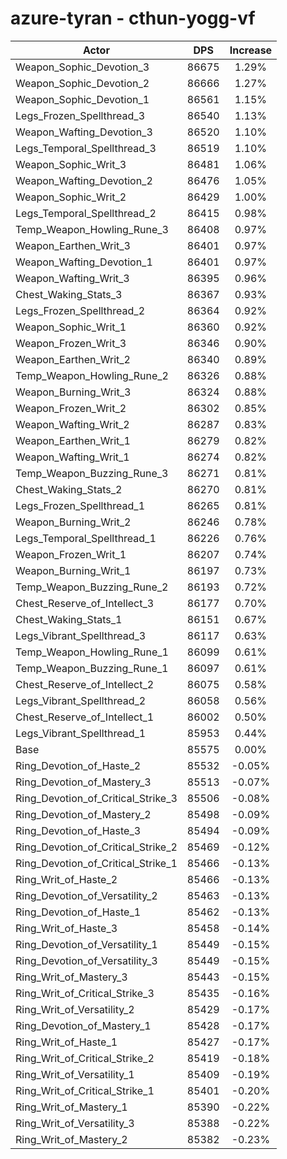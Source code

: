 # azure-tyran - cthun-yogg-vf
| Actor | DPS | Increase |
|---|:---:|:---:|
|Weapon_Sophic_Devotion_3|86675|1.29%|
|Weapon_Sophic_Devotion_2|86666|1.27%|
|Weapon_Sophic_Devotion_1|86561|1.15%|
|Legs_Frozen_Spellthread_3|86540|1.13%|
|Weapon_Wafting_Devotion_3|86520|1.10%|
|Legs_Temporal_Spellthread_3|86519|1.10%|
|Weapon_Sophic_Writ_3|86481|1.06%|
|Weapon_Wafting_Devotion_2|86476|1.05%|
|Weapon_Sophic_Writ_2|86429|1.00%|
|Legs_Temporal_Spellthread_2|86415|0.98%|
|Temp_Weapon_Howling_Rune_3|86408|0.97%|
|Weapon_Earthen_Writ_3|86401|0.97%|
|Weapon_Wafting_Devotion_1|86401|0.97%|
|Weapon_Wafting_Writ_3|86395|0.96%|
|Chest_Waking_Stats_3|86367|0.93%|
|Legs_Frozen_Spellthread_2|86364|0.92%|
|Weapon_Sophic_Writ_1|86360|0.92%|
|Weapon_Frozen_Writ_3|86346|0.90%|
|Weapon_Earthen_Writ_2|86340|0.89%|
|Temp_Weapon_Howling_Rune_2|86326|0.88%|
|Weapon_Burning_Writ_3|86324|0.88%|
|Weapon_Frozen_Writ_2|86302|0.85%|
|Weapon_Wafting_Writ_2|86287|0.83%|
|Weapon_Earthen_Writ_1|86279|0.82%|
|Weapon_Wafting_Writ_1|86274|0.82%|
|Temp_Weapon_Buzzing_Rune_3|86271|0.81%|
|Chest_Waking_Stats_2|86270|0.81%|
|Legs_Frozen_Spellthread_1|86265|0.81%|
|Weapon_Burning_Writ_2|86246|0.78%|
|Legs_Temporal_Spellthread_1|86226|0.76%|
|Weapon_Frozen_Writ_1|86207|0.74%|
|Weapon_Burning_Writ_1|86197|0.73%|
|Temp_Weapon_Buzzing_Rune_2|86193|0.72%|
|Chest_Reserve_of_Intellect_3|86177|0.70%|
|Chest_Waking_Stats_1|86151|0.67%|
|Legs_Vibrant_Spellthread_3|86117|0.63%|
|Temp_Weapon_Howling_Rune_1|86099|0.61%|
|Temp_Weapon_Buzzing_Rune_1|86097|0.61%|
|Chest_Reserve_of_Intellect_2|86075|0.58%|
|Legs_Vibrant_Spellthread_2|86058|0.56%|
|Chest_Reserve_of_Intellect_1|86002|0.50%|
|Legs_Vibrant_Spellthread_1|85953|0.44%|
|Base|85575|0.00%|
|Ring_Devotion_of_Haste_2|85532|-0.05%|
|Ring_Devotion_of_Mastery_3|85513|-0.07%|
|Ring_Devotion_of_Critical_Strike_3|85506|-0.08%|
|Ring_Devotion_of_Mastery_2|85498|-0.09%|
|Ring_Devotion_of_Haste_3|85494|-0.09%|
|Ring_Devotion_of_Critical_Strike_2|85469|-0.12%|
|Ring_Devotion_of_Critical_Strike_1|85466|-0.13%|
|Ring_Writ_of_Haste_2|85466|-0.13%|
|Ring_Devotion_of_Versatility_2|85463|-0.13%|
|Ring_Devotion_of_Haste_1|85462|-0.13%|
|Ring_Writ_of_Haste_3|85458|-0.14%|
|Ring_Devotion_of_Versatility_1|85449|-0.15%|
|Ring_Devotion_of_Versatility_3|85449|-0.15%|
|Ring_Writ_of_Mastery_3|85443|-0.15%|
|Ring_Writ_of_Critical_Strike_3|85435|-0.16%|
|Ring_Writ_of_Versatility_2|85429|-0.17%|
|Ring_Devotion_of_Mastery_1|85428|-0.17%|
|Ring_Writ_of_Haste_1|85427|-0.17%|
|Ring_Writ_of_Critical_Strike_2|85419|-0.18%|
|Ring_Writ_of_Versatility_1|85409|-0.19%|
|Ring_Writ_of_Critical_Strike_1|85401|-0.20%|
|Ring_Writ_of_Mastery_1|85390|-0.22%|
|Ring_Writ_of_Versatility_3|85388|-0.22%|
|Ring_Writ_of_Mastery_2|85382|-0.23%|
